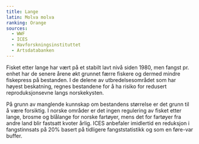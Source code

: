 ```yaml
---
title: Lange
latin: Molva molva
ranking: Orange
sources: 
  - WWF
  - ICES
  - Havforskningsinstituttet
  - Artsdatabanken
---
```

Fisket etter lange har vært på et stabilt lavt nivå siden 1980, men fangst pr. enhet har de senere årene økt grunnet færre fiskere og dermed mindre fiskepress på bestanden. I de delene av utbredelsesområdet som har høyest beskatning, regnes bestandene for å ha risiko for redusert reproduksjonsevne langs norskekysten.

På grunn av manglende kunnskap om bestandens størrelse er det grunn til å være forsiktig. I norske områder er det ingen regulering av fisket etter lange, brosme og blålange for norske fartøyer, mens det for fartøyer fra andre land blir fastsatt kvoter årlig. ICES anbefaler imidlertid en reduksjon i fangstinnsats på 20% basert på tidligere fangststatistikk og som en føre-var buffer.
